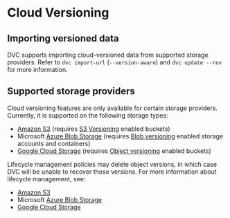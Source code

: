 # Cloud Versioning

## Importing versioned data

DVC supports importing cloud-versioned data from supported storage providers.
Refer to `dvc import-url` (`--version-aware`) and `dvc update --rev` for more
information.

## Supported storage providers

Cloud versioning features are only available for certain storage providers.
Currently, it is supported on the following storage types:

- [Amazon S3] (requires [S3 Versioning] enabled buckets)
- Microsoft [Azure Blob Storage] (requires [Blob versioning] enabled storage accounts
  and containers)
- [Google Cloud Storage] (requires [Object versioning] enabled buckets)

[amazon s3]: /doc/user-guide/data-management/remote-storage/amazon-s3
[s3 versioning]:
  https://docs.aws.amazon.com/AmazonS3/latest/userguide/Versioning.html
[azure blob storage]:
  /doc/user-guide/data-management/remote-storage/azure-blob-storage
[blob versioning]:
  https://learn.microsoft.com/en-us/azure/storage/blobs/versioning-overview
[google cloud storage]:
  /doc/user-guide/data-management/remote-storage/google-cloud-storage
[object versioning]: https://cloud.google.com/storage/docs/object-versioning

Lifecycle management policies may delete object versions, in which case DVC will
be unable to recover those versions. For more information about lifecycle
management, see:

- [Amazon S3]
- Microsoft [Azure Blob Storage]
- [Google Cloud Storage]

[amazon s3]:
  https://docs.aws.amazon.com/AmazonS3/latest/userguide/object-lifecycle-mgmt.html
[azure blob storage]:
  https://learn.microsoft.com/en-us/azure/storage/blobs/lifecycle-management-policy-configure
[google cloud storage]: https://cloud.google.com/storage/docs/lifecycle
